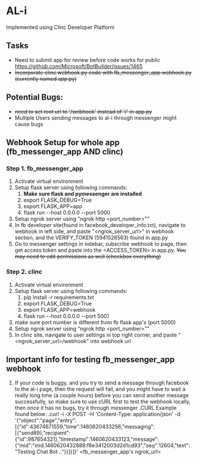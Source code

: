 # AL-i 
Implemented using Clinc Developer Platform

## Tasks
* Need to submit app for review before code works for public https://github.com/Microsoft/BotBuilder/issues/1465
* ~~Incorporate clinc webhook.py code with fb_messenger_app webhook.py (currently named app.py)~~

## Potential Bugs:
* ~~need to set root url to '/webhook' instead of '/' in app.py~~
* Multiple Users sending messages to al-i through messenger might cause bugs

## Webhook Setup for whole app (fb_messenger_app AND clinc)
### Step 1. fb_messenger_app
1. Activate virtual environment 
2. Setup flask server using following commands:
    1. **Make sure flask and pymessenger are installed**
    2. export FLASK_DEBUG=True
    3. export FLASK_APP=app
    4. flask run --host 0.0.0.0 --port 5000
3. Setup ngrok server using "ngrok http <port_number>""
4. In fb developer site(found in facebook_developer_info.txt), navigate to webhook in left side, and paste "<ngrok_server_url>" in webhook section, and the VERIFY_TOKEN (5941526563) found in app.py 
5. Go to messenger settings in sidebar, subscribe webhook to page, then get access token and paste into the <ACCESS_TOKEN> in app.py.  ~~You may need to edit permissions as well (checkbox everything)~~

### Step 2. clinc
1. Activate virtual environment 
2. Setup flask server using following commands:
    1. pip install -r requirements.txt
    2. export FLASK_DEBUG=True
    3. export FLASK_APP=webhook
    4. flask run --host 0.0.0.0 --port 5001
3. make sure port number is different from fb flask app's (port 5000)
4. Setup ngrok server using "ngrok http <port_number>""
5. In clinc site, navigate to user settings in top right corner, and paste "<ngrok_server_url>/webhook" into webhook url

## Important info for testing fb_messenger_app webhook
1. If your code is buggy, and you try to send a message through facebook to the al-i page, then the request will fail, and you might have to wait a really long time (a couple hours) before you can send another message
successfully, so make sure to use cURL first to test the webhook locally, then once it has no bugs, try it through messenger
	.CURL Example found below:
		.curl -i -X POST -H 'Content-Type: application/json' -d '{"object":"page","entry":[{"id":43674671559,"time":1460620433256,"messaging":[{"send89},"recipient":{"id":987654321},"timestamp":1460620433123,"message":{"mid":"mid.1460620432888:f8e3412003d2d1cd93","seq":12604,"text":"Testing Chat Bot .."}}]}]}' <fb_messenger_app's ngrok_url>
